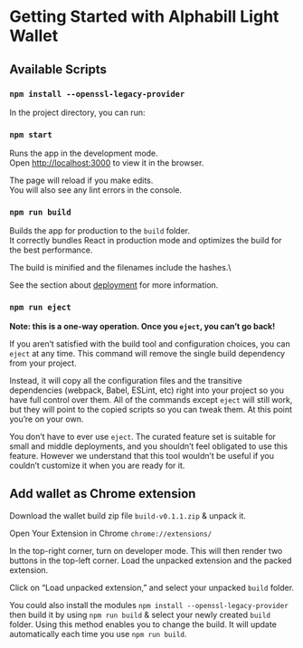 # Getting Started with Alphabill Light Wallet


## Available Scripts

### `npm install --openssl-legacy-provider`

In the project directory, you can run:

### `npm start`

Runs the app in the development mode.\
Open [http://localhost:3000](http://localhost:3000) to view it in the browser.

The page will reload if you make edits.\
You will also see any lint errors in the console.

### `npm run build`

Builds the app for production to the `build` folder.\
It correctly bundles React in production mode and optimizes the build for the best performance.

The build is minified and the filenames include the hashes.\

See the section about [deployment](https://facebook.github.io/create-react-app/docs/deployment) for more information.

### `npm run eject`

**Note: this is a one-way operation. Once you `eject`, you can’t go back!**

If you aren’t satisfied with the build tool and configuration choices, you can `eject` at any time. This command will remove the single build dependency from your project.

Instead, it will copy all the configuration files and the transitive dependencies (webpack, Babel, ESLint, etc) right into your project so you have full control over them. All of the commands except `eject` will still work, but they will point to the copied scripts so you can tweak them. At this point you’re on your own.

You don’t have to ever use `eject`. The curated feature set is suitable for small and middle deployments, and you shouldn’t feel obligated to use this feature. However we understand that this tool wouldn’t be useful if you couldn’t customize it when you are ready for it.


## Add wallet as Chrome extension

Download the wallet build zip file `build-v0.1.1.zip` & unpack it.

Open Your Extension in Chrome `chrome://extensions/`

In the top-right corner, turn on developer mode. This will then render two buttons in the top-left corner. Load the unpacked extension and the packed extension.

Click on “Load unpacked extension,” and select your unpacked `build` folder.

You could also install the modules `npm install --openssl-legacy-provider` then build it by using `npm run build` & select your newly created `build` folder. Using this method enables you to change the build. It will update automatically each time you use `npm run build`.
